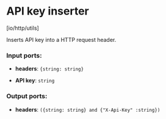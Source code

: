 # API key inserter

[io/http/utils]

Inserts API key into a HTTP request header.

### Input ports:

* __headers__: `{string: string}`


* __API key__: `string`


### Output ports:

* __headers__: `({string: string} and {"X-Api-Key" :string})`



